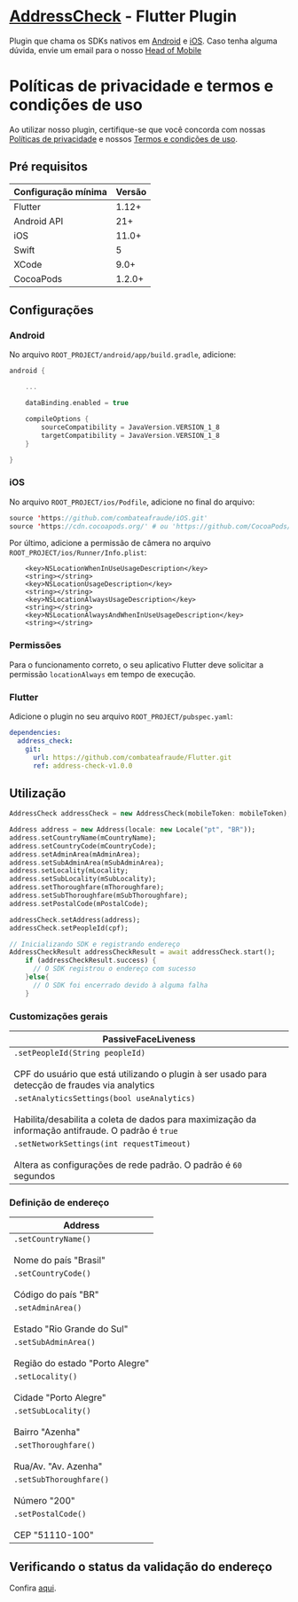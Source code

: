 # [AddressCheck](https://docs.combateafraude.com/docs/mobile/introduction/home/#addresscheck) - Flutter Plugin

Plugin que chama os SDKs nativos em [Android](https://docs.combateafraude.com/docs/mobile/android/address-check/) e [iOS](https://docs.combateafraude.com/docs/mobile/ios/address-check/). Caso tenha alguma dúvida, envie um email para o nosso [Head of Mobile](mailto:daniel.seitenfus@combateafraude.com)

# Políticas de privacidade e termos e condições de uso

Ao utilizar nosso plugin, certifique-se que você concorda com nossas [Políticas de privacidade](https://www.combateafraude.com/politicas/politicas-de-privacidade) e nossos [Termos e condições de uso](https://www.combateafraude.com/politicas/termos-e-condicoes-de-uso).

## Pré requisitos

| Configuração mínima | Versão |
| ------------------- | ------ |
| Flutter             | 1.12+  |
| Android API         | 21+    |
| iOS                 | 11.0+  |
| Swift               | 5      |
| XCode               | 9.0+   |
| CocoaPods           | 1.2.0+ |

## Configurações

### Android

No arquivo `ROOT_PROJECT/android/app/build.gradle`, adicione:

``` gradle
android {

    ...

    dataBinding.enabled = true

    compileOptions {
        sourceCompatibility = JavaVersion.VERSION_1_8
        targetCompatibility = JavaVersion.VERSION_1_8
    }

}
```

### iOS

No arquivo `ROOT_PROJECT/ios/Podfile`, adicione no final do arquivo:

``` swift
source 'https://github.com/combateafraude/iOS.git'
source 'https://cdn.cocoapods.org/' # ou 'https://github.com/CocoaPods/Specs' se o CDN estiver fora do ar
```

Por último, adicione a permissão de câmera no arquivo `ROOT_PROJECT/ios/Runner/Info.plist`:

```
	<key>NSLocationWhenInUseUsageDescription</key>
	<string></string>
	<key>NSLocationUsageDescription</key>
	<string></string>
	<key>NSLocationAlwaysUsageDescription</key>
	<string></string>
	<key>NSLocationAlwaysAndWhenInUseUsageDescription</key>
	<string></string>
```

### Permissões

Para o funcionamento correto, o seu aplicativo Flutter deve solicitar a permissão `locationAlways` em tempo de execução. 

### Flutter

Adicione o plugin no seu arquivo `ROOT_PROJECT/pubspec.yaml`:

```yml
dependencies:  
  address_check:
    git:
      url: https://github.com/combateafraude/Flutter.git
      ref: address-check-v1.0.0
```

## Utilização

```dart
AddressCheck addressCheck = new AddressCheck(mobileToken: mobileToken);

Address address = new Address(locale: new Locale("pt", "BR"));
address.setCountryName(mCountryName);
address.setCountryCode(mCountryCode);
address.setAdminArea(mAdminArea);
address.setSubAdminArea(mSubAdminArea);
address.setLocality(mLocality;
address.setSubLocality(mSubLocality);
address.setThoroughfare(mThoroughfare);
address.setSubThoroughfare(mSubThoroughfare);
address.setPostalCode(mPostalCode);

addressCheck.setAddress(address);
addressCheck.setPeopleId(cpf);

// Inicializando SDK e registrando endereço
AddressCheckResult addressCheckResult = await addressCheck.start();
    if (addressCheckResult.success) {
      // O SDK registrou o endereço com sucesso
    }else{
      // O SDK foi encerrado devido à alguma falha
    }
```

### Customizações gerais

| PassiveFaceLiveness |
| --------- |
| `.setPeopleId(String peopleId)`<br><br>CPF do usuário que está utilizando o plugin à ser usado para detecção de fraudes via analytics |
| `.setAnalyticsSettings(bool useAnalytics)`<br><br>Habilita/desabilita a coleta de dados para maximização da informação antifraude. O padrão é `true` |
| `.setNetworkSettings(int requestTimeout)`<br><br>Altera as configurações de rede padrão. O padrão é `60` segundos |

### Definição de endereço

| Address |
| --------- |
| `.setCountryName()`<br><br>Nome do país	"Brasil" |
| `.setCountryCode()`<br><br>Código do país	"BR"|
| `.setAdminArea()`<br><br>Estado	"Rio Grande do Sul"|
| `.setSubAdminArea()`<br><br>Região do estado	"Porto Alegre"|
| `.setLocality()`<br><br>Cidade	"Porto Alegre"|
| `.setSubLocality()`<br><br>Bairro	"Azenha"|
| `.setThoroughfare()`<br><br>Rua/Av.	"Av. Azenha"|
| `.setSubThoroughfare()`<br><br>Número	"200"|
| `.setPostalCode()`<br><br>CEP	"51110-100"|

## Verificando o status da validação do endereço

Confira [aqui](https://docs.combateafraude.com/docs/mobile/android/address-check/#body).



















